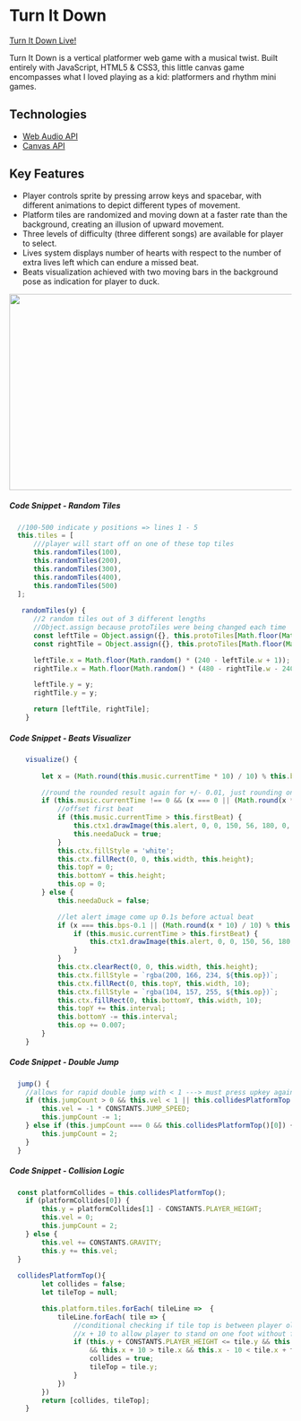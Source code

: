 # Turn It Down

[Turn It Down Live!](https://sophiacheungshc.github.io/turn_it_down)

Turn It Down is a vertical platformer web game with a musical twist. Built entirely with JavaScript, HTML5 & CSS3, this little canvas game encompasses what I loved playing as a kid: platformers and rhythm mini games.

## Technologies
* [Web Audio API](https://developer.mozilla.org/en-US/docs/Web/API/Web_Audio_API)
* [Canvas API](https://developer.mozilla.org/en-US/docs/Web/API/Canvas_API)

## Key Features
* Player controls sprite by pressing arrow keys and spacebar, with different animations to depict different types of movement.
* Platform tiles are randomized and moving down at a faster rate than the background, creating an illusion of upward movement.
* Three levels of difficulty (three different songs) are available for player to select. 
* Lives system displays number of hearts with respect to the number of extra lives left which can endure a missed beat.
* Beats visualization achieved with two moving bars in the background pose as indication for player to duck.

<p align="center">
  <img width="600" height="350" src="https://github.com/sophiacheungshc/turn_it_down/blob/master/tid.gif">
</p>

##### Code Snippet - Random Tiles
```js
  //100-500 indicate y positions => lines 1 - 5
  this.tiles = [
      ///player will start off on one of these top tiles
      this.randomTiles(100),
      this.randomTiles(200),
      this.randomTiles(300),
      this.randomTiles(400),
      this.randomTiles(500)
  ];
        
   randomTiles(y) {
      //2 random tiles out of 3 different lengths
      //Object.assign because protoTiles were being changed each time 
      const leftTile = Object.assign({}, this.protoTiles[Math.floor(Math.random() * 3)]);
      const rightTile = Object.assign({}, this.protoTiles[Math.floor(Math.random() * 3)]);

      leftTile.x = Math.floor(Math.random() * (240 - leftTile.w + 1));
      rightTile.x = Math.floor(Math.random() * (480 - rightTile.w - 240 + 1)) + 240;

      leftTile.y = y;
      rightTile.y = y;

      return [leftTile, rightTile];
    }
```

##### Code Snippet - Beats Visualizer
```js
    visualize() {
        
        let x = (Math.round(this.music.currentTime * 10) / 10) % this.bps;

        //round the rounded result again for +/- 0.01, just rounding once would leave out other close beats
        if (this.music.currentTime !== 0 && (x === 0 || (Math.round(x * 10) / 10) % this.bps === 0)) {
            //offset first beat
            if (this.music.currentTime > this.firstBeat) {
                this.ctx1.drawImage(this.alert, 0, 0, 150, 56, 180, 0, 150, 56);
                this.needaDuck = true;
            }
            this.ctx.fillStyle = 'white';
            this.ctx.fillRect(0, 0, this.width, this.height);
            this.topY = 0;
            this.bottomY = this.height;
            this.op = 0;
        } else {
            this.needaDuck = false;

            //let alert image come up 0.1s before actual beat
            if (x === this.bps-0.1 || (Math.round(x * 10) / 10) % this.bps === this.bps-0.1) {
                if (this.music.currentTime > this.firstBeat) {
                    this.ctx1.drawImage(this.alert, 0, 0, 150, 56, 180, 0, 150, 56);
                }
            }
            this.ctx.clearRect(0, 0, this.width, this.height);
            this.ctx.fillStyle = `rgba(200, 166, 234, ${this.op})`;
            this.ctx.fillRect(0, this.topY, this.width, 10);
            this.ctx.fillStyle = `rgba(104, 157, 255, ${this.op})`;
            this.ctx.fillRect(0, this.bottomY, this.width, 10);
            this.topY += this.interval;
            this.bottomY -= this.interval;
            this.op += 0.007;
        }
    }
```
##### Code Snippet - Double Jump
```js
  jump() {
    //allows for rapid double jump with < 1 ---> must press upkey again before player goes down with gravity 
    if (this.jumpCount > 0 && this.vel < 1 || this.collidesPlatformTop()[0]) {
        this.vel = -1 * CONSTANTS.JUMP_SPEED;
        this.jumpCount -= 1;
    } else if (this.jumpCount === 0 && this.collidesPlatformTop()[0]) {
        this.jumpCount = 2; 
    }
  }
```
##### Code Snippet - Collision Logic
```js
  const platformCollides = this.collidesPlatformTop();
    if (platformCollides[0]) {
        this.y = platformCollides[1] - CONSTANTS.PLAYER_HEIGHT;
        this.vel = 0;
        this.jumpCount = 2;
    } else {
        this.vel += CONSTANTS.GRAVITY;
        this.y += this.vel;
  }
  
  collidesPlatformTop(){
        let collides = false;
        let tileTop = null;

        this.platform.tiles.forEach( tileLine =>  {
            tileLine.forEach( tile => {
                //conditional checking if tile top is between player old y pos and player new pos
                //x + 10 to allow player to stand on one foot without falling through
                if (this.y + CONSTANTS.PLAYER_HEIGHT <= tile.y && this.y + CONSTANTS.PLAYER_HEIGHT + this.vel >= tile.y
                    && this.x + 10 > tile.x && this.x - 10 < tile.x + tile.w){
                    collides = true;
                    tileTop = tile.y;
                }
            })
        })
        return [collides, tileTop];
    }
```
